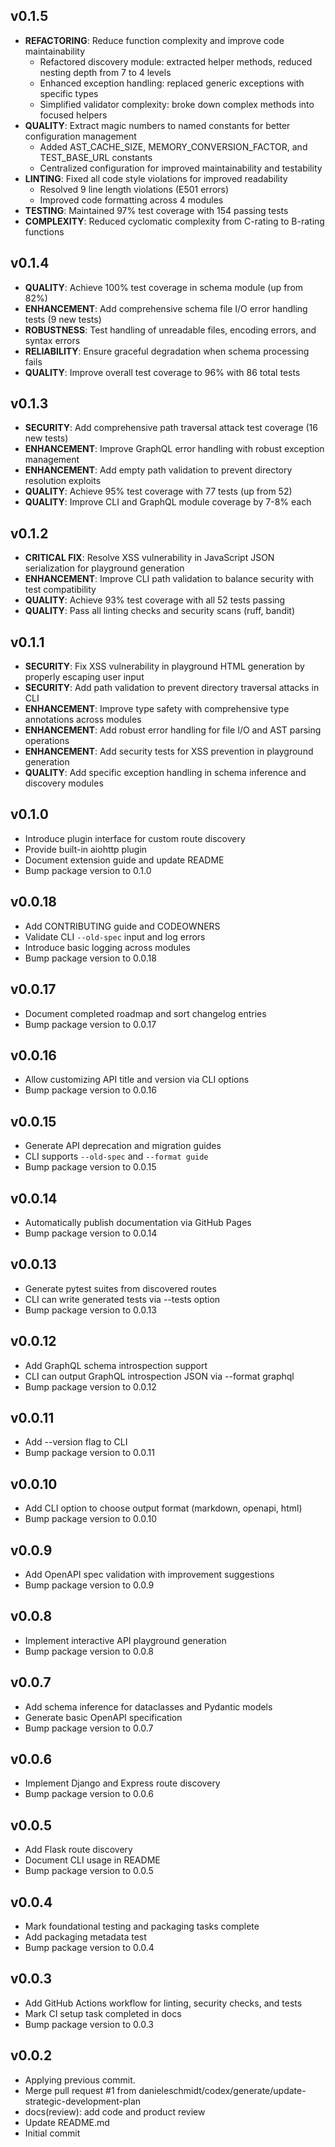 ## v0.1.5
 - **REFACTORING**: Reduce function complexity and improve code maintainability
   - Refactored discovery module: extracted helper methods, reduced nesting depth from 7 to 4 levels
   - Enhanced exception handling: replaced generic exceptions with specific types
   - Simplified validator complexity: broke down complex methods into focused helpers
 - **QUALITY**: Extract magic numbers to named constants for better configuration management
   - Added AST_CACHE_SIZE, MEMORY_CONVERSION_FACTOR, and TEST_BASE_URL constants
   - Centralized configuration for improved maintainability and testability
 - **LINTING**: Fixed all code style violations for improved readability
   - Resolved 9 line length violations (E501 errors)
   - Improved code formatting across 4 modules
 - **TESTING**: Maintained 97% test coverage with 154 passing tests
 - **COMPLEXITY**: Reduced cyclomatic complexity from C-rating to B-rating functions

## v0.1.4
 - **QUALITY**: Achieve 100% test coverage in schema module (up from 82%)
 - **ENHANCEMENT**: Add comprehensive schema file I/O error handling tests (9 new tests)
 - **ROBUSTNESS**: Test handling of unreadable files, encoding errors, and syntax errors
 - **RELIABILITY**: Ensure graceful degradation when schema processing fails
 - **QUALITY**: Improve overall test coverage to 96% with 86 total tests

## v0.1.3
 - **SECURITY**: Add comprehensive path traversal attack test coverage (16 new tests)
 - **ENHANCEMENT**: Improve GraphQL error handling with robust exception management  
 - **ENHANCEMENT**: Add empty path validation to prevent directory resolution exploits
 - **QUALITY**: Achieve 95% test coverage with 77 tests (up from 52)
 - **QUALITY**: Improve CLI and GraphQL module coverage by 7-8% each

## v0.1.2
 - **CRITICAL FIX**: Resolve XSS vulnerability in JavaScript JSON serialization for playground generation  
 - **ENHANCEMENT**: Improve CLI path validation to balance security with test compatibility
 - **QUALITY**: Achieve 93% test coverage with all 52 tests passing
 - **QUALITY**: Pass all linting checks and security scans (ruff, bandit)

## v0.1.1
 - **SECURITY**: Fix XSS vulnerability in playground HTML generation by properly escaping user input
 - **SECURITY**: Add path validation to prevent directory traversal attacks in CLI
 - **ENHANCEMENT**: Improve type safety with comprehensive type annotations across modules
 - **ENHANCEMENT**: Add robust error handling for file I/O and AST parsing operations
 - **ENHANCEMENT**: Add security tests for XSS prevention in playground generation
 - **QUALITY**: Add specific exception handling in schema inference and discovery modules

## v0.1.0
 - Introduce plugin interface for custom route discovery
 - Provide built-in aiohttp plugin
 - Document extension guide and update README
 - Bump package version to 0.1.0

## v0.0.18
 - Add CONTRIBUTING guide and CODEOWNERS
 - Validate CLI `--old-spec` input and log errors
 - Introduce basic logging across modules
 - Bump package version to 0.0.18

## v0.0.17
 - Document completed roadmap and sort changelog entries
 - Bump package version to 0.0.17

## v0.0.16
- Allow customizing API title and version via CLI options
- Bump package version to 0.0.16

## v0.0.15
- Generate API deprecation and migration guides
- CLI supports `--old-spec` and `--format guide`
- Bump package version to 0.0.15

## v0.0.14
- Automatically publish documentation via GitHub Pages
- Bump package version to 0.0.14

## v0.0.13
- Generate pytest suites from discovered routes
- CLI can write generated tests via --tests option
- Bump package version to 0.0.13

## v0.0.12
- Add GraphQL schema introspection support
- CLI can output GraphQL introspection JSON via --format graphql
- Bump package version to 0.0.12

## v0.0.11
- Add --version flag to CLI
- Bump package version to 0.0.11

## v0.0.10
- Add CLI option to choose output format (markdown, openapi, html)
- Bump package version to 0.0.10

## v0.0.9
- Add OpenAPI spec validation with improvement suggestions
- Bump package version to 0.0.9

## v0.0.8
- Implement interactive API playground generation
- Bump package version to 0.0.8

## v0.0.7
- Add schema inference for dataclasses and Pydantic models
- Generate basic OpenAPI specification
- Bump package version to 0.0.7

## v0.0.6
- Implement Django and Express route discovery
- Bump package version to 0.0.6

## v0.0.5
- Add Flask route discovery
- Document CLI usage in README
- Bump package version to 0.0.5

## v0.0.4
- Mark foundational testing and packaging tasks complete
- Add packaging metadata test
- Bump package version to 0.0.4

## v0.0.3
- Add GitHub Actions workflow for linting, security checks, and tests
- Mark CI setup task completed in docs
- Bump package version to 0.0.3

## v0.0.2
- Applying previous commit.
- Merge pull request #1 from danieleschmidt/codex/generate/update-strategic-development-plan
- docs(review): add code and product review
- Update README.md
- Initial commit
